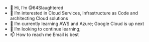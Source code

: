 - 👋 Hi, I’m @64Slaughtered
- 👀 I’m interested in Cloud Services, Infrastructure as Code and architecting Cloud solutions
- 🌱 I’m currently learning AWS and Azure; Google Cloud is up next
- 💞️ I’m looking to continue learning; 
- 📫 How to reach me Email is best

<!---
64Slaughtered/64Slaughtered is a ✨ special ✨ repository because its `README.md` (this file) appears on your GitHub profile.
You can click the Preview link to take a look at your changes.
--->
